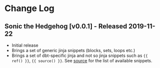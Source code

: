 # Change Log

## Sonic the Hedgehog [v0.0.1] - Released 2019-11-22

- Initial release
- Brings a set of generic jinja snippets (blocks, sets, loops etc.)
- Brings a set of dbt-specific jinja and not so jinja snippets such as `{{ ref() }}`, `{{ source() }}`. See [source](./snippets/snippets.json) for the list of available snippets.
